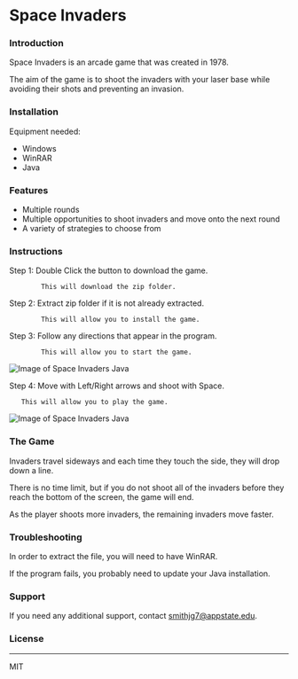 # Space Invaders


### Introduction

Space Invaders is an arcade game that was created in 1978. 

The aim of the game is to shoot the invaders with your laser base while avoiding their shots and preventing an invasion. 


### Installation

Equipment needed:

- Windows
- WinRAR
- Java

### Features

- Multiple rounds
- Multiple opportunities to shoot invaders and move onto the next round
- A variety of strategies to choose from

### Instructions

Step 1: Double Click the button to download the game.

            This will download the zip folder.
            
Step 2: Extract zip folder if it is not already extracted.

            This will allow you to install the game.
            
Step 3: Follow any directions that appear in the program.

            This will allow you to start the game.
            
            
  ![Image of Space Invaders Java ](https://atummon.files.wordpress.com/2015/03/spi.png?w=700&h=525)
            
Step 4: Move with Left/Right arrows and shoot with Space.

       This will allow you to play the game.
            
      
 ![Image of Space Invaders Java ](https://github.com/janbodnar/Java-Space-Invaders/raw/master/spaceinvaders.png)

            
### The Game

Invaders travel sideways and each time they touch the side, they will drop down a line.

There is no time limit, but if you do not shoot all of the invaders before they reach the bottom of the screen, the game will end.

As the player shoots more invaders, the remaining invaders move faster.

### Troubleshooting

In order to extract the file, you will need to have WinRAR.

If the program fails, you probably need to update your Java installation.

### Support

If you need any additional support, contact smithjg7@appstate.edu.

### License
----

MIT

